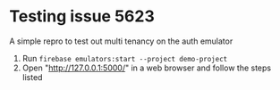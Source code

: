 # Testing issue 5623

A simple repro to test out multi tenancy on the auth emulator

1. Run `firebase emulators:start --project demo-project`
2. Open "http://127.0.0.1:5000/" in a web browser and follow the steps listed
